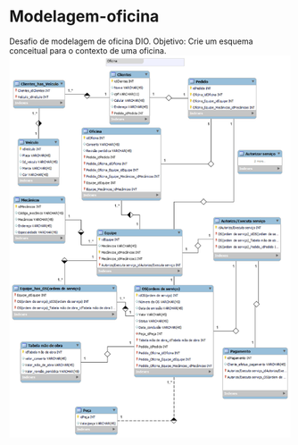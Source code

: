 # Modelagem-oficina
Desafio de modelagem de oficina DIO. Objetivo: Crie um esquema conceitual para o contexto de uma oficina. 
<img src="https://github.com/LeonardoSoutoMaior/Modelagem-oficina/blob/main/oficina.png">
